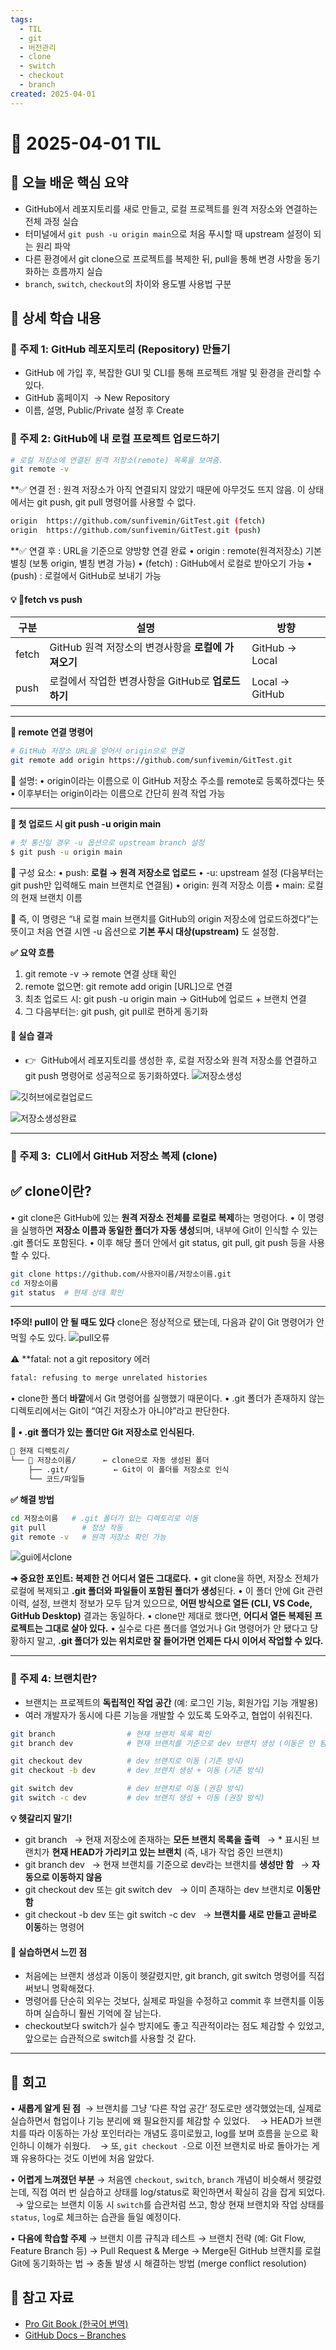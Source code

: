 ```yaml
---
tags:
  - TIL
  - git
  - 버전관리
  - clone
  - switch
  - checkout
  - branch
created: 2025-04-01
---
```

 
# 📘 2025-04-01 TIL


## 📌 오늘 배운 핵심 요약
- GitHub에서 레포지토리를 새로 만들고, 로컬 프로젝트를 원격 저장소와 연결하는 전체 과정 실습
- 터미널에서 `git push -u origin main`으로 처음 푸시할 때 upstream 설정이 되는 원리 파악
- 다른 환경에서 git clone으로 프로젝트를 복제한 뒤, pull을 통해 변경 사항을 동기화하는 흐름까지 실습
-  `branch`, `switch`, `checkout`의 차이와 용도별 사용법 구분

## 🧠 상세 학습 내용

### 📍 주제 1: GitHub 레포지토리 (Repository) 만들기

- GitHub 에 가입 후, 복잡한 GUI 및 CLI를 통해 프로젝트 개발 및 환경을 관리할 수 있다.
- GitHub 홈페이지  → New Repository
- 이름, 설명, Public/Private 설정 후 Create

### 📍 주제 2: GitHub에 내 로컬 프로젝트 업로드하기

```bash
# 로컬 저장소에 연결된 원격 저장소(remote) 목록을 보여줌.
git remote -v 
```

**✅ 연결 전 : 원격 저장소가 아직 연결되지 않았기 때문에 아무것도 뜨지 않음.
이 상태에서는 git push, git pull 명령어를 사용할 수 없다.

```bash
origin  https://github.com/sunfivemin/GitTest.git (fetch)
origin  https://github.com/sunfivemin/GitTest.git (push)
```

**✅ 연결 후 : URL을 기준으로 양방향 연결 완료
• origin : remote(원격저장소) 기본 별칭 (보통 origin, 별칭 변경 가능)
• (fetch) : GitHub에서 로컬로 받아오기 가능
• (push) : 로컬에서 GitHub로 보내기 가능

#### 💡 fetch vs push

| 구분    | 설명                                | 방향             |
| ----- | --------------------------------- | -------------- |
| fetch | GitHub 원격 저장소의 변경사항을 **로컬에 가져오기** | GitHub → Local |
| push  | 로컬에서 작업한 변경사항을 GitHub로 **업로드하기**  | Local → GitHub |

---

**🧭 remote 연결 명령어**
```bash
# GitHub 저장소 URL을 얻어서 origin으로 연결
git remote add origin https://github.com/sunfivemin/GitTest.git
```

🧠 설명:
• origin이라는 이름으로 이 GitHub 저장소 주소를 remote로 등록하겠다는 뜻
• 이후부터는 origin이라는 이름으로 간단히 원격 작업 가능

---

**🧭 첫 업로드 시 git push -u origin main**
```bash
# 첫 통신일 경우 -u 옵션으로 upstream branch 설정
$ git push -u origin main
```

🧠 구성 요소:
• push: **로컬 → 원격 저장소로 업로드**
• -u: upstream 설정 (다음부터는 git push만 입력해도 main 브랜치로 연결됨)
• origin: 원격 저장소 이름
• main: 로컬의 현재 브랜치 이름

🎯 즉, 이 명령은 “내 로컬 main 브랜치를 GitHub의 origin 저장소에 업로드하겠다”는 뜻이고
처음 연결 시엔 -u 옵션으로 **기본 푸시 대상(upstream)** 도 설정함.

**✅ 요약 흐름**
1. git remote -v → remote 연결 상태 확인
2. remote 없으면: git remote add origin [URL]으로 연결
3. 최초 업로드 시: git push -u origin main → GitHub에 업로드 + 브랜치 연결
4. 그 다음부터는: git push, git pull로 편하게 동기화

#### 📎 실습 결과

- 👉  GitHub에서 레포지토리를 생성한 후, 로컬 저장소와 원격 저장소를 연결하고 git push 명령어로 성공적으로 동기화하였다.
![저장소생성](https://seonohblog.netlify.app/assets/저장소생성.png)

![깃허브에로컬업로드](https://seonohblog.netlify.app/assets/깃허브에로컬업로드.png)

![저장소생성완료](https://seonohblog.netlify.app/assets/저장소생성완료.png)


---

### 📍 주제 3:  **CLI에서 GitHub 저장소 복제 (clone)**

## ✅ clone이란?

• git clone은 GitHub에 있는 **원격 저장소 전체를 로컬로 복제**하는 명령어다.
• 이 명령을 실행하면 **저장소 이름과 동일한 폴더가 자동 생성**되며, 내부에 Git이 인식할 수 있는 .git 폴더도 포함된다.
• 이후 해당 폴더 안에서 git status, git pull, git push 등을 사용할 수 있다.

```bash
git clone https://github.com/사용자이름/저장소이름.git
cd 저장소이름
git status  # 현재 상태 확인
```

---

**❗️주의! pull이 안 될 때도 있다**
clone은 정상적으로 됐는데, 다음과 같이 Git 명령어가 안 먹힐 수도 있다.
![pull오류](https://seonohblog.netlify.app/assets/pull오류.png)

**⚠️** **fatal: not a git repository 에러
```bash
fatal: refusing to merge unrelated histories
```

• clone한 폴더 **바깥**에서 Git 명령어를 실행했기 때문이다.
• .git 폴더가 존재하지 않는 디렉토리에서는 Git이 “여긴 저장소가 아니야”라고 판단한다.

**📌 • .git 폴더가 있는 폴더만 Git 저장소로 인식된다.**
```bash
📁 현재 디렉토리/
└── 📁 저장소이름/      ← clone으로 자동 생성된 폴더
    ├── .git/          ← Git이 이 폴더를 저장소로 인식
    └── 코드/파일들
```

**✅ 해결 방법**
```bash
cd 저장소이름   # .git 폴더가 있는 디렉토리로 이동
git pull        # 정상 작동
git remote -v   # 원격 저장소 확인 가능
```

![gui에서clone](https://seonohblog.netlify.app/assets/gui에서clone.png)

**➜  중요한 포인트: 복제한 건 어디서 열든 그대로다.**
• git clone을 하면, 저장소 전체가 로컬에 복제되고 **.git 폴더와 파일들이 포함된 폴더가 생성**된다.
• 이 폴더 안에 Git 관련 이력, 설정, 브랜치 정보가 모두 담겨 있으므로, **어떤 방식으로 열든 (CLI, VS Code, GitHub Desktop)** 결과는 동일하다.
• clone만 제대로 했다면, **어디서 열든 복제된 프로젝트는 그대로 살아 있다.**
• 실수로 다른 폴더를 열었거나 Git 명령어가 안 됐다고 당황하지 말고,
**.git 폴더가 있는 위치로만 잘 들어가면 언제든 다시 이어서 작업할 수 있다.**

---
### 📍 주제 4: 브랜치란?

- 브랜치는 프로젝트의 **독립적인 작업 공간** (예: 로그인 기능, 회원가입 기능 개발용)
- 여러 개발자가 동시에 다른 기능을 개발할 수 있도록 도와주고, 협업이 쉬워진다.

```bash
git branch                # 현재 브랜치 목록 확인
git branch dev            # 현재 브랜치를 기준으로 dev 브랜치 생성 (이동은 안 됨)

git checkout dev          # dev 브랜치로 이동 (기존 방식)
git checkout -b dev       # dev 브랜치 생성 + 이동 (기존 방식)

git switch dev            # dev 브랜치로 이동 (권장 방식)
git switch -c dev         # dev 브랜치 생성 + 이동 (권장 방식)
```

 **💡 헷갈리지 말기!**
- git branch
      → 현재 저장소에 존재하는 **모든 브랜치 목록을 출력**
      → * 표시된 브랜치가 **현재 HEAD가 가리키고 있는 브랜치** (즉, 내가 작업 중인 브랜치)
- git branch dev
      → 현재 브랜치를 기준으로 dev라는 브랜치를 **생성만 함**
      → **자동으로 이동하지 않음**
- git checkout dev 또는 git switch dev
      → 이미 존재하는 dev 브랜치로 **이동만 함**
- git checkout -b dev 또는 git switch -c dev
      → **브랜치를 새로 만들고 곧바로 이동**하는 명령어 

#### 💬 실습하면서 느낀 점

- 처음에는 브랜치 생성과 이동이 헷갈렸지만, git branch, git switch 명령어를 직접 써보니 명확해졌다.
- 명령어를 단순히 외우는 것보다, 실제로 파일을 수정하고 commit 후 브랜치를 이동하며 실습하니 훨씬 기억에 잘 남는다.
- checkout보다 switch가 실수 방지에도 좋고 직관적이라는 점도 체감할 수 있었고, 앞으로는 습관적으로 switch를 사용할 것 같다.

---

## 💭 회고

• **새롭게 알게 된 점**
 → 브랜치를 그냥 ‘다른 작업 공간’ 정도로만 생각했었는데, 실제로 실습하면서 협업이나 기능 분리에 왜 필요한지를 체감할 수 있었다.  
 → HEAD가 브랜치를 따라 이동하는 가상 포인터라는 개념도 흥미로웠고, log를 보며 흐름을 눈으로 확인하니 이해가 쉬웠다.  
 → 또, `git checkout -`으로 이전 브랜치로 바로 돌아가는 게 꽤 유용하다는 것도 이번에 처음 알았다.

• **어렵게 느껴졌던 부분**
→ 처음엔 `checkout`, `switch`, `branch` 개념이 비슷해서 헷갈렸는데, 직접 여러 번 실습하고 상태를 log/status로 확인하면서 확실히 감을 잡게 되었다.  
→ 앞으로는 브랜치 이동 시 `switch`를 습관처럼 쓰고, 항상 현재 브랜치와 작업 상태를 `status`, `log`로 체크하는 습관을 들일 예정이다.

• **다음에 학습할 주제**
→ 브랜치 이름 규칙과 테스트
→ 브랜치 전략 (예: Git Flow, Feature Branch 등)
→ Pull Request & Merge
→ Merge된 GitHub 브랜치를 로컬 Git에 동기화하는 법
→ 충돌 발생 시 해결하는 방법 (merge conflict resolution)

## 🔗 참고 자료

- [Pro Git Book (한국어 번역)](https://git-scm.com/book/ko/v2)
- [GitHub Docs – Branches](https://docs.github.com/en/get-started/quickstart/github-flow)